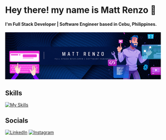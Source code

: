 # Hey there! my name is Matt Renzo 👋

#### I'm Full Stack Developer | Software Engineer based in Cebu, Philippines.
<img src="https://github.com/oznerta/oznerta/blob/main/githubreadme.gif?raw=true" autoplay loop>





## Skills

[![My Skills](https://skillicons.dev/icons?i=js,html,css,react,bootstrap,java,spring,sql,php)](https://skillicons.dev)

## Socials

[![LinkedIn](https://img.shields.io/badge/LinkedIn-0077B5?style=for-the-badge&logo=linkedin&logoColor=white)](https://www.linkedin.com/in/mattrenzo/)
[![Instagram](https://img.shields.io/badge/Instagram-E4405F?style=for-the-badge&logo=instagram&logoColor=white)](https://www.instagram.com/mtroctbg/)




